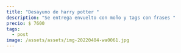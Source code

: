 ```yaml
---
title: "Desayuno de harry potter "
description: "Se entrega envuelto con moño y tags con frases "
precio: $ 7600
tags:
  - post
image: /assets/assets/img-20220404-wa0061.jpg
---
```

